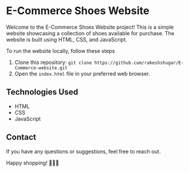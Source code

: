 # E-Commerce Shoes Website

Welcome to the E-Commerce Shoes Website project! This is a simple website showcasing a collection of shoes available for purchase. The website is built using HTML, CSS, and JavaScript.

To run the website locally, follow these steps

1. Clone this repository: `git clone https://github.com/rakeshshugar/E-Commerce-website.git`
2. Open the `index.html` file in your preferred web browser.

## Technologies Used

- HTML
- CSS
- JavaScript

## Contact

If you have any questions or suggestions, feel free to reach out.

Happy shopping! 👠👟👞
